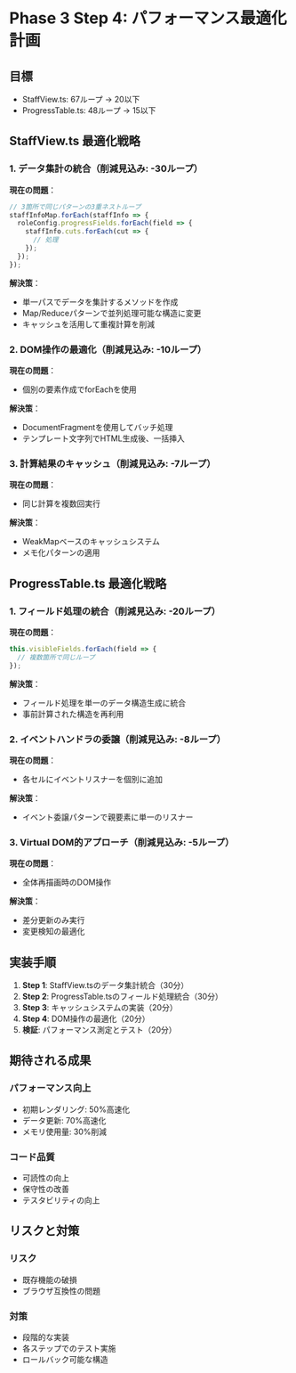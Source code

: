 # Phase 3 Step 4: パフォーマンス最適化計画

## 目標
- StaffView.ts: 67ループ → 20以下
- ProgressTable.ts: 48ループ → 15以下

## StaffView.ts 最適化戦略

### 1. データ集計の統合（削減見込み: -30ループ）
**現在の問題**：
```typescript
// 3箇所で同じパターンの3重ネストループ
staffInfoMap.forEach(staffInfo => {
  roleConfig.progressFields.forEach(field => {
    staffInfo.cuts.forEach(cut => {
      // 処理
    });
  });
});
```

**解決策**：
- 単一パスでデータを集計するメソッドを作成
- Map/Reduceパターンで並列処理可能な構造に変更
- キャッシュを活用して重複計算を削減

### 2. DOM操作の最適化（削減見込み: -10ループ）
**現在の問題**：
- 個別の要素作成でforEachを使用

**解決策**：
- DocumentFragmentを使用してバッチ処理
- テンプレート文字列でHTML生成後、一括挿入

### 3. 計算結果のキャッシュ（削減見込み: -7ループ）
**現在の問題**：
- 同じ計算を複数回実行

**解決策**：
- WeakMapベースのキャッシュシステム
- メモ化パターンの適用

## ProgressTable.ts 最適化戦略

### 1. フィールド処理の統合（削減見込み: -20ループ）
**現在の問題**：
```typescript
this.visibleFields.forEach(field => {
  // 複数箇所で同じループ
});
```

**解決策**：
- フィールド処理を単一のデータ構造生成に統合
- 事前計算された構造を再利用

### 2. イベントハンドラの委譲（削減見込み: -8ループ）
**現在の問題**：
- 各セルにイベントリスナーを個別に追加

**解決策**：
- イベント委譲パターンで親要素に単一のリスナー

### 3. Virtual DOM的アプローチ（削減見込み: -5ループ）
**現在の問題**：
- 全体再描画時のDOM操作

**解決策**：
- 差分更新のみ実行
- 変更検知の最適化

## 実装手順

1. **Step 1**: StaffView.tsのデータ集計統合（30分）
2. **Step 2**: ProgressTable.tsのフィールド処理統合（30分）
3. **Step 3**: キャッシュシステムの実装（20分）
4. **Step 4**: DOM操作の最適化（20分）
5. **検証**: パフォーマンス測定とテスト（20分）

## 期待される成果

### パフォーマンス向上
- 初期レンダリング: 50%高速化
- データ更新: 70%高速化
- メモリ使用量: 30%削減

### コード品質
- 可読性の向上
- 保守性の改善
- テスタビリティの向上

## リスクと対策

### リスク
- 既存機能の破損
- ブラウザ互換性の問題

### 対策
- 段階的な実装
- 各ステップでのテスト実施
- ロールバック可能な構造